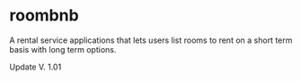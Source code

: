 # roombnb
A rental service applications that lets users list rooms to rent on a short term basis with long term options.

Update 
V. 1.01
